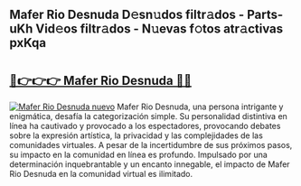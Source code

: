 ## Mafer Rio Desnuda D𝚎sn𝚞dos filtr𝚊dos - Parts-uKh Vid𝚎os filtr𝚊dos - N𝚞evas f𝚘tos atr𝚊ctivas pxKqa

# <h2><a href="http://mbc50y.tromn.icu/?c=Mafer+Rio+Desnuda">🔗👉👉👉 Mafer Rio Desnuda 🔗🔗</a></h2>

[![Mafer Rio Desnuda nuevo](https://i.imgur.com/pEAQMta.gif)](http://mbc50y.tromn.icu/?c=Mafer+Rio+Desnuda)
Mafer Rio Desnuda, una persona intrigante y enigmática, desafía la categorización simple. Su personalidad distintiva en línea ha cautivado y provocado a los espectadores, provocando debates sobre la expresión artística, la privacidad y las complejidades de las comunidades virtuales. A pesar de la incertidumbre de sus próximos pasos, su impacto en la comunidad en línea es profundo. Impulsado por una determinación inquebrantable y un encanto innegable, el impacto de Mafer Rio Desnuda en la comunidad virtual es ilimitado.
